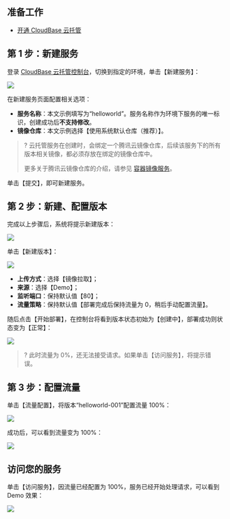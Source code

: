 ## 准备工作

- [开通 CloudBase 云托管](https://cloud.tencent.com/document/product/1243/47080)

## 第 1 步：新建服务

登录 [CloudBase 云托管控制台](https://console.cloud.tencent.com/tcb/service)，切换到指定的环境，单击【新建服务】：

![](https://main.qcloudimg.com/raw/c40c181b17c5299dd699b7d5eea61c6c.jpg)

在新建服务页面配置相关选项：

- **服务名称**：本文示例填写为“helloworld”。服务名称作为环境下服务的唯一标识，创建成功后**不支持修改**。
- **镜像仓库**：本文示例选择【使用系统默认仓库（推荐）】。

>? 云托管服务在创建时，会绑定一个腾讯云镜像仓库，后续该服务下的所有版本相关镜像，都必须存放在绑定的镜像仓库中。
> 
> 更多关于腾讯云镜像仓库的介绍，请参见 [容器镜像服务](https://cloud.tencent.com/document/product/1141)。

单击【提交】，即可新建服务。

## 第 2 步：新建、配置版本

完成以上步骤后，系统将提示新建版本：

![](https://main.qcloudimg.com/raw/890cc6d9e8dd0f086bec6ff3145681d8.jpg)

单击【新建版本】：

![](https://main.qcloudimg.com/raw/87a6a1e651598669cf690fbb3b76a21b.jpg)

- **上传方式**：选择【镜像拉取】；
- **来源**：选择【Demo】；
- **监听端口**：保持默认值【80】；
- **流量策略**：保持默认值【部署完成后保持流量为 0，稍后手动配置流量】。

随后点击【开始部署】，在控制台将看到版本状态初始为【创建中】，部署成功则状态变为【正常】：

![](https://main.qcloudimg.com/raw/1c8926005539ad62db518d3770d58c61.png)

>? 此时流量为 0%，还无法接受请求。如果单击【访问服务】，将提示错误。

## 第 3 步：配置流量

单击【流量配置】，将版本“helloworld-001”配置流量 100%：

![](https://main.qcloudimg.com/raw/0473dc788cae472b85f18e8f45575206.jpg)

成功后，可以看到流量变为 100%：

![](https://main.qcloudimg.com/raw/419e5070e9a1a1b47b433fb70bb710b0.png)

## 访问您的服务

单击【访问服务】，因流量已经配置为 100%，服务已经开始处理请求，可以看到 Demo 效果：

![](https://main.qcloudimg.com/raw/60119b59be875421760bc593fdbe5b24.png)
